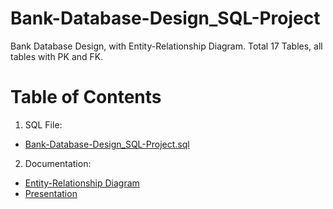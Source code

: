 # Bank-Database-Design_SQL-Project
Bank Database Design, with Entity-Relationship Diagram. Total 17 Tables, all tables with PK and FK.

# Table of Contents
1. SQL File:
- [Bank-Database-Design_SQL-Project.sql](https://github.com/Xue-Liu-Alexia/Bank-Database-Design_SQL/blob/main/Bank-Database-Design_SQL-Project.sql)
2. Documentation:
-  [Entity-Relationship Diagram](https://github.com/Xue-Liu-Alexia/Bank-Database-Design_SQL/blob/main/Entity-Relationship%20Diagram.jpg)
-  [Presentation](https://github.com/Xue-Liu-Alexia/Bank-Database-Design_SQL/blob/main/Bank-Database-Design_SQL-Project.pptx)
